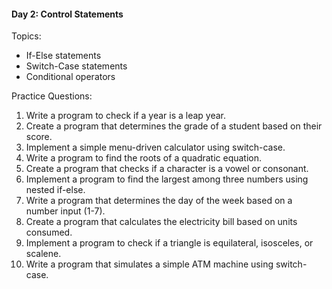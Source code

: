 #### Day 2: Control Statements
Topics:
- If-Else statements
- Switch-Case statements
- Conditional operators

Practice Questions:
1. Write a program to check if a year is a leap year.
2. Create a program that determines the grade of a student based on their score.
3. Implement a simple menu-driven calculator using switch-case.
4. Write a program to find the roots of a quadratic equation.
5. Create a program that checks if a character is a vowel or consonant.
6. Implement a program to find the largest among three numbers using nested if-else.
7. Write a program that determines the day of the week based on a number input (1-7).
8. Create a program that calculates the electricity bill based on units consumed.
9. Implement a program to check if a triangle is equilateral, isosceles, or scalene.
10. Write a program that simulates a simple ATM machine using switch-case.
